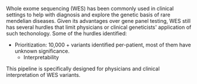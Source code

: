 Whole exome sequencing (WES) has been commonly used in clinical settings to help with diagnosis and explore the genetic basis of rare mendelian diseases. Given its advantages over gene panel testing, WES still has several hurdles that limit physicians or clinical geneticists' application of such techonology.
Some of the hurdles identified:
  - Prioritization: 10,000 + variants identified per-patient, most of them 	have unknown significance. 
	- Interpretability

This pipeline is specifically designed for physicians and clinical interpretation of WES variants. 



